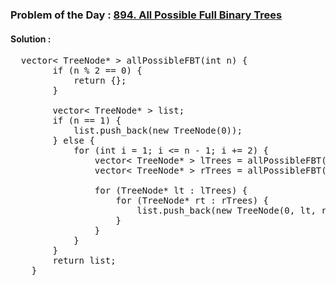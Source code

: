 ### Problem of the Day : [894. All Possible Full Binary Trees](https://leetcode.com/problems/all-possible-full-binary-trees/)

#### Solution :
<pre>
  vector< TreeNode* > allPossibleFBT(int n) {
        if (n % 2 == 0) {
            return {};
        }

        vector< TreeNode* > list;
        if (n == 1) {
            list.push_back(new TreeNode(0));
        } else {
            for (int i = 1; i <= n - 1; i += 2) {
                vector< TreeNode* > lTrees = allPossibleFBT(i);
                vector< TreeNode* > rTrees = allPossibleFBT(n - i - 1);

                for (TreeNode* lt : lTrees) {
                    for (TreeNode* rt : rTrees) {
                        list.push_back(new TreeNode(0, lt, rt));
                    }
                }
            }
        }
        return list;
    }
</pre>
